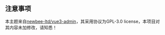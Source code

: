 ## 注意事项
本主题来自[newbee-ltd/vue3-admin](https://github.com/newbee-ltd/vue3-admin/tree/main/theme)，其采用协议为GPL-3.0 license，本项目对其内容未加修改，请知悉！